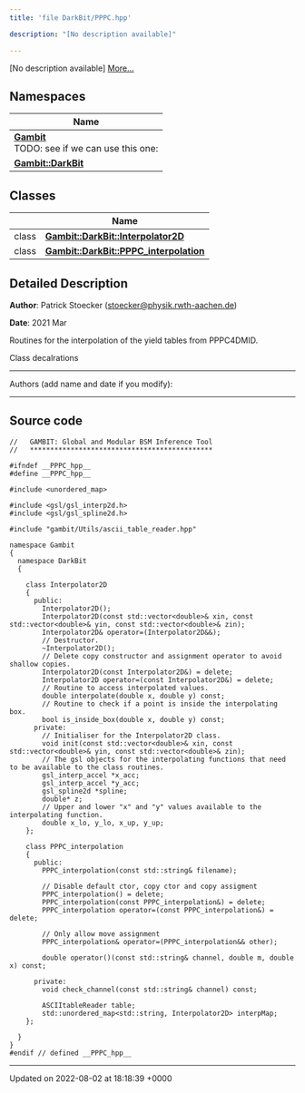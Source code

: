 ```yaml
---
title: 'file DarkBit/PPPC.hpp'

description: "[No description available]"

---
```







[No description available] [More...](#detailed-description)

## Namespaces

| Name           |
| -------------- |
| **[Gambit](/documentation/code/gambit_sphinx/namespaces/namespacegambit/)** <br>TODO: see if we can use this one:  |
| **[Gambit::DarkBit](/documentation/code/gambit_sphinx/namespaces/namespacegambit_1_1darkbit/)**  |

## Classes

|                | Name           |
| -------------- | -------------- |
| class | **[Gambit::DarkBit::Interpolator2D](/documentation/code/gambit_sphinx/classes/classgambit_1_1darkbit_1_1interpolator2d/)**  |
| class | **[Gambit::DarkBit::PPPC_interpolation](/documentation/code/gambit_sphinx/classes/classgambit_1_1darkbit_1_1pppc__interpolation/)**  |

## Detailed Description


**Author**: Patrick Stoecker ([stoecker@physik.rwth-aachen.de](mailto:stoecker@physik.rwth-aachen.de)) 

**Date**: 2021 Mar

Routines for the interpolation of the yield tables from PPPC4DMID.

Class decalrations



------------------

Authors (add name and date if you modify):



------------------




## Source code

```
//   GAMBIT: Global and Modular BSM Inference Tool
//   *********************************************

#ifndef __PPPC_hpp__
#define __PPPC_hpp__

#include <unordered_map>

#include <gsl/gsl_interp2d.h>
#include <gsl/gsl_spline2d.h>

#include "gambit/Utils/ascii_table_reader.hpp"

namespace Gambit
{
  namespace DarkBit
  {

    class Interpolator2D
    {
      public:
        Interpolator2D();
        Interpolator2D(const std::vector<double>& xin, const std::vector<double>& yin, const std::vector<double>& zin);
        Interpolator2D& operator=(Interpolator2D&&);
        // Destructor.
        ~Interpolator2D();
        // Delete copy constructor and assignment operator to avoid shallow copies.
        Interpolator2D(const Interpolator2D&) = delete;
        Interpolator2D operator=(const Interpolator2D&) = delete;
        // Routine to access interpolated values.
        double interpolate(double x, double y) const;
        // Routine to check if a point is inside the interpolating box.
        bool is_inside_box(double x, double y) const;
      private:
        // Initialiser for the Interpolator2D class.
        void init(const std::vector<double>& xin, const std::vector<double>& yin, const std::vector<double>& zin);
        // The gsl objects for the interpolating functions that need to be available to the class routines.
        gsl_interp_accel *x_acc;
        gsl_interp_accel *y_acc;
        gsl_spline2d *spline;
        double* z;
        // Upper and lower "x" and "y" values available to the interpolating function.
        double x_lo, y_lo, x_up, y_up;
    };

    class PPPC_interpolation
    {
      public:
        PPPC_interpolation(const std::string& filename);

        // Disable default ctor, copy ctor and copy assigment
        PPPC_interpolation() = delete;
        PPPC_interpolation(const PPPC_interpolation&) = delete;
        PPPC_interpolation operator=(const PPPC_interpolation&) = delete;

        // Only allow move assignment
        PPPC_interpolation& operator=(PPPC_interpolation&& other);

        double operator()(const std::string& channel, double m, double x) const;

      private:
        void check_channel(const std::string& channel) const;

        ASCIItableReader table;
        std::unordered_map<std::string, Interpolator2D> interpMap;
    };

  }
}
#endif // defined __PPPC_hpp__
```


-------------------------------

Updated on 2022-08-02 at 18:18:39 +0000
